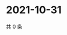 # 2021-10-31

共 0 条

<!-- BEGIN WEIBO -->
<!-- 最后更新时间 Sun Oct 31 2021 08:48:14 GMT+0800 (China Standard Time) -->

<!-- END WEIBO -->
